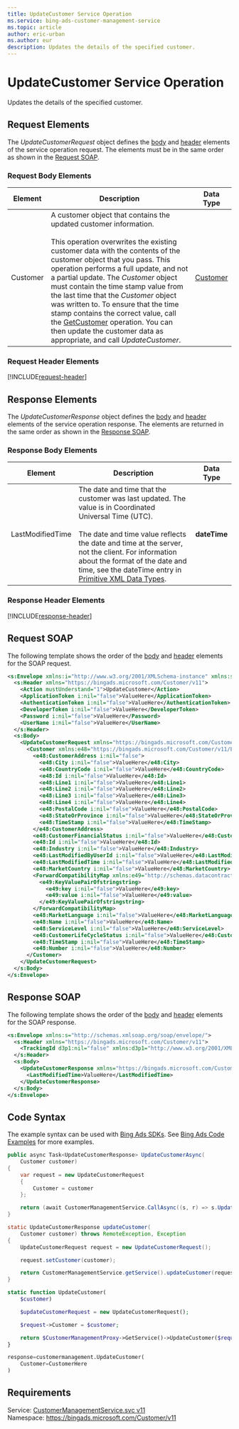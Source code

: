 ```yaml
---
title: UpdateCustomer Service Operation
ms.service: bing-ads-customer-management-service
ms.topic: article
author: eric-urban
ms.author: eur
description: Updates the details of the specified customer.
---
```

# UpdateCustomer Service Operation
Updates the details of the specified customer.

## <a name="request"></a>Request Elements
The *UpdateCustomerRequest* object defines the [body](#request-body) and [header](#request-header) elements of the service operation request. The elements must be in the same order as shown in the [Request SOAP](#request-soap). 

### <a name="request-body"></a>Request Body Elements

|Element|Description|Data Type|
|-----------|---------------|-------------|
|<a name="customer"></a>Customer|A customer object that contains the updated customer information.<br /><br />This operation overwrites the existing customer data with the contents of the customer object that you pass. This operation performs a full update, and not a partial update. The *Customer* object must contain the time stamp value from the last time that the *Customer* object was written to. To ensure that the time stamp contains the correct value, call the [GetCustomer](../customer-management-service/getcustomer.md) operation. You can then update the customer data as appropriate, and call *UpdateCustomer*.|[Customer](customer.md)|

### <a name="request-header"></a>Request Header Elements
[!INCLUDE[request-header](./includes/request-header.md)]

## <a name="response"></a>Response Elements
The *UpdateCustomerResponse* object defines the [body](#response-body) and [header](#response-header) elements of the service operation response. The elements are returned in the same order as shown in the [Response SOAP](#response-soap).

### <a name="response-body"></a>Response Body Elements

|Element|Description|Data Type|
|-----------|---------------|-------------|
|<a name="lastmodifiedtime"></a>LastModifiedTime|The date and time that the customer was last updated. The value is in Coordinated Universal Time (UTC).<br/><br/> The date and time value reflects the date and time at the server, not the client. For information about the format of the date and time, see the dateTime entry in [Primitive XML Data Types](https://go.microsoft.com/fwlink/?linkid=859198).|**dateTime**|

### <a name="response-header"></a>Response Header Elements
[!INCLUDE[response-header](./includes/response-header.md)]

## <a name="request-soap"></a>Request SOAP
The following template shows the order of the [body](#request-body) and [header](#request-header) elements for the SOAP request.

```xml
<s:Envelope xmlns:i="http://www.w3.org/2001/XMLSchema-instance" xmlns:s="http://schemas.xmlsoap.org/soap/envelope/">
  <s:Header xmlns="https://bingads.microsoft.com/Customer/v11">
    <Action mustUnderstand="1">UpdateCustomer</Action>
    <ApplicationToken i:nil="false">ValueHere</ApplicationToken>
    <AuthenticationToken i:nil="false">ValueHere</AuthenticationToken>
    <DeveloperToken i:nil="false">ValueHere</DeveloperToken>
    <Password i:nil="false">ValueHere</Password>
    <UserName i:nil="false">ValueHere</UserName>
  </s:Header>
  <s:Body>
    <UpdateCustomerRequest xmlns="https://bingads.microsoft.com/Customer/v11">
      <Customer xmlns:e48="https://bingads.microsoft.com/Customer/v11/Entities" i:nil="false">
        <e48:CustomerAddress i:nil="false">
          <e48:City i:nil="false">ValueHere</e48:City>
          <e48:CountryCode i:nil="false">ValueHere</e48:CountryCode>
          <e48:Id i:nil="false">ValueHere</e48:Id>
          <e48:Line1 i:nil="false">ValueHere</e48:Line1>
          <e48:Line2 i:nil="false">ValueHere</e48:Line2>
          <e48:Line3 i:nil="false">ValueHere</e48:Line3>
          <e48:Line4 i:nil="false">ValueHere</e48:Line4>
          <e48:PostalCode i:nil="false">ValueHere</e48:PostalCode>
          <e48:StateOrProvince i:nil="false">ValueHere</e48:StateOrProvince>
          <e48:TimeStamp i:nil="false">ValueHere</e48:TimeStamp>
        </e48:CustomerAddress>
        <e48:CustomerFinancialStatus i:nil="false">ValueHere</e48:CustomerFinancialStatus>
        <e48:Id i:nil="false">ValueHere</e48:Id>
        <e48:Industry i:nil="false">ValueHere</e48:Industry>
        <e48:LastModifiedByUserId i:nil="false">ValueHere</e48:LastModifiedByUserId>
        <e48:LastModifiedTime i:nil="false">ValueHere</e48:LastModifiedTime>
        <e48:MarketCountry i:nil="false">ValueHere</e48:MarketCountry>
        <ForwardCompatibilityMap xmlns:e49="http://schemas.datacontract.org/2004/07/System.Collections.Generic" i:nil="false">
          <e49:KeyValuePairOfstringstring>
            <e49:key i:nil="false">ValueHere</e49:key>
            <e49:value i:nil="false">ValueHere</e49:value>
          </e49:KeyValuePairOfstringstring>
        </ForwardCompatibilityMap>
        <e48:MarketLanguage i:nil="false">ValueHere</e48:MarketLanguage>
        <e48:Name i:nil="false">ValueHere</e48:Name>
        <e48:ServiceLevel i:nil="false">ValueHere</e48:ServiceLevel>
        <e48:CustomerLifeCycleStatus i:nil="false">ValueHere</e48:CustomerLifeCycleStatus>
        <e48:TimeStamp i:nil="false">ValueHere</e48:TimeStamp>
        <e48:Number i:nil="false">ValueHere</e48:Number>
      </Customer>
    </UpdateCustomerRequest>
  </s:Body>
</s:Envelope>
```

## <a name="response-soap"></a>Response SOAP
The following template shows the order of the [body](#response-body) and [header](#response-header) elements for the SOAP response.

```xml
<s:Envelope xmlns:s="http://schemas.xmlsoap.org/soap/envelope/">
  <s:Header xmlns="https://bingads.microsoft.com/Customer/v11">
    <TrackingId d3p1:nil="false" xmlns:d3p1="http://www.w3.org/2001/XMLSchema-instance">ValueHere</TrackingId>
  </s:Header>
  <s:Body>
    <UpdateCustomerResponse xmlns="https://bingads.microsoft.com/Customer/v11">
      <LastModifiedTime>ValueHere</LastModifiedTime>
    </UpdateCustomerResponse>
  </s:Body>
</s:Envelope>
```

## <a name="example"></a>Code Syntax
The example syntax can be used with [Bing Ads SDKs](~/guides/client-libraries.md). See [Bing Ads Code Examples](~/guides/code-examples.md) for more examples.
```csharp
public async Task<UpdateCustomerResponse> UpdateCustomerAsync(
	Customer customer)
{
	var request = new UpdateCustomerRequest
	{
		Customer = customer
	};

	return (await CustomerManagementService.CallAsync((s, r) => s.UpdateCustomerAsync(r), request));
}
```
```java
static UpdateCustomerResponse updateCustomer(
	Customer customer) throws RemoteException, Exception
{
	UpdateCustomerRequest request = new UpdateCustomerRequest();

	request.setCustomer(customer);

	return CustomerManagementService.getService().updateCustomer(request);
}
```
```php
static function UpdateCustomer(
	$customer)

	$updateCustomerRequest = new UpdateCustomerRequest();

	$request->Customer = $customer;

	return $CustomerManagementProxy->GetService()->UpdateCustomer($request);
}
```
```python
response=customermanagement.UpdateCustomer(
	Customer=CustomerHere
)
```

## Requirements
Service: [CustomerManagementService.svc v11](https://clientcenter.api.bingads.microsoft.com/Api/CustomerManagement/v11/CustomerManagementService.svc)  
Namespace: https://bingads.microsoft.com/Customer/v11  

